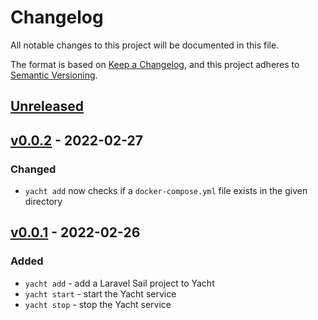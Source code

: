 # Changelog

All notable changes to this project will be documented in this file.

The format is based on [Keep a Changelog](https://keepachangelog.com/en/1.0.0/),
and this project adheres to [Semantic Versioning](https://semver.org/spec/v2.0.0.html).

## [Unreleased](https://github.com/blamebutton/yacht/compare/v0.0.1...v0.0.2)

## [v0.0.2](https://github.com/blamebutton/yacht/compare/v0.0.2...main) - 2022-02-27

### Changed

- `yacht add` now checks if a `docker-compose.yml` file exists in the given directory

## [v0.0.1](https://github.com/blamebutton/yacht/compare/e8d2cdbce7fbb19349fa5ab552acba0bc6ceb87e...v0.0.1) - 2022-02-26

### Added

- `yacht add` - add a Laravel Sail project to Yacht
- `yacht start` - start the Yacht service
- `yacht stop` - stop the Yacht service
